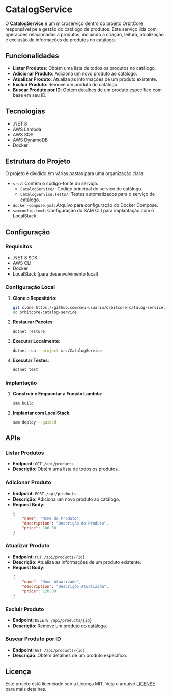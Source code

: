 # CatalogService

O **CatalogService** é um microserviço dentro do projeto OrbitCore responsável pela gestão do catálogo de produtos. Este serviço lida com operações relacionadas a produtos, incluindo a criação, leitura, atualização e exclusão de informações de produtos no catálogo.

## Funcionalidades

- **Listar Produtos**: Obtém uma lista de todos os produtos no catálogo.
- **Adicionar Produto**: Adiciona um novo produto ao catálogo.
- **Atualizar Produto**: Atualiza as informações de um produto existente.
- **Excluir Produto**: Remove um produto do catálogo.
- **Buscar Produto por ID**: Obtém detalhes de um produto específico com base em seu ID.

## Tecnologias

- .NET 8
- AWS Lambda
- AWS SQS
- AWS DynamoDB
- Docker

## Estrutura do Projeto

O projeto é dividido em várias pastas para uma organização clara:

- `src/`: Contém o código-fonte do serviço.
  - `CatalogService/`: Código principal do serviço de catálogo.
  - `CatalogService.Tests/`: Testes automatizados para o serviço de catálogo.
- `docker-compose.yml`: Arquivo para configuração do Docker Compose.
- `samconfig.toml`: Configuração do SAM CLI para implantação com o LocalStack.

## Configuração

### Requisitos

- .NET 8 SDK
- AWS CLI
- Docker
- LocalStack (para desenvolvimento local)

### Configuração Local

1. **Clone o Repositório**:

    ```bash
    git clone https://github.com/seu-usuario/orbitcore-catalog-service.git
    cd orbitcore-catalog-service
    ```

2. **Restaurar Pacotes**:

    ```bash
    dotnet restore
    ```

3. **Executar Localmente**:

    ```bash
    dotnet run --project src/CatalogService
    ```

4. **Executar Testes**:

    ```bash
    dotnet test
    ```

### Implantação

1. **Construir e Empacotar a Função Lambda**:

    ```bash
    sam build
    ```

2. **Implantar com LocalStack**:

    ```bash
    sam deploy --guided
    ```

## APIs

### Listar Produtos

- **Endpoint**: `GET /api/products`
- **Descrição**: Obtém uma lista de todos os produtos.

### Adicionar Produto

- **Endpoint**: `POST /api/products`
- **Descrição**: Adiciona um novo produto ao catálogo.
- **Request Body**:
    ```json
    {
        "name": "Nome do Produto",
        "description": "Descrição do Produto",
        "price": 100.00
    }
    ```

### Atualizar Produto

- **Endpoint**: `PUT /api/products/{id}`
- **Descrição**: Atualiza as informações de um produto existente.
- **Request Body**:
    ```json
    {
        "name": "Nome Atualizado",
        "description": "Descrição Atualizada",
        "price": 120.00
    }
    ```

### Excluir Produto

- **Endpoint**: `DELETE /api/products/{id}`
- **Descrição**: Remove um produto do catálogo.

### Buscar Produto por ID

- **Endpoint**: `GET /api/products/{id}`
- **Descrição**: Obtém detalhes de um produto específico.

## Licença

Este projeto está licenciado sob a Licença MIT. Veja o arquivo [LICENSE](LICENSE) para mais detalhes.
